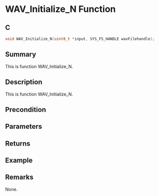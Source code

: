 # WAV_Initialize_N Function

## C

```c
void WAV_Initialize_N(uint8_t *input, SYS_FS_HANDLE wavFilehandle);
```

## Summary
This is function WAV_Initialize_N.

## Description
This is function WAV_Initialize_N.

## Precondition

## Parameters

## Returns

## Example

## Remarks
None.